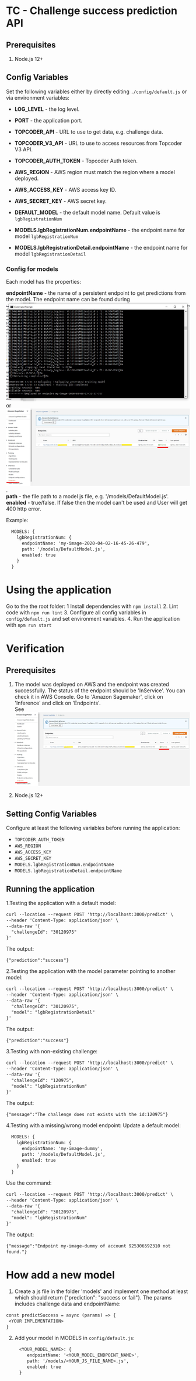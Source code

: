 # TC - Challenge success prediction API

## Prerequisites
1. Node.js 12+

## Config Variables
Set the following variables either by directly editing `./config/default.js` or via environment variables:
 
 - **LOG_LEVEL** - the log level.  
 - **PORT**  - the application port.  
 - **TOPCODER_API** - URL to use to get data, e.g. challenge data.  
 - **TOPCODER_V3_API** - URL to use to access resources from Topcoder V3 API.  
 - **TOPCODER_AUTH_TOKEN** - Topcoder Auth token.
 - **AWS_REGION** - AWS region must match the region where a model deployed.  
 - **AWS_ACCESS_KEY** - AWS access key ID. 
 - **AWS_SECRET_KEY** - AWS secret key.

 - **DEFAULT_MODEL** - the default model name. Default value is `lgbRegistrationNum`
 - **MODELS.lgbRegistrationNum.endpointName** - the endpoint name for model `lgbRegistrationNum`
 - **MODELS.lgbRegistrationDetail.endpointName** - the endpoint name for model `lgbRegistrationDetail`

### Config for models
 Each model has the properties:

 **endpointName** - the name of a persistent endpoint to get predictions from the model.
 The endpoint name can be found during ![deploying a model](./docs/screenshots/deploy.jpg) 
 or ![in AWS Console](./docs/screenshots/sagemaker-endpoint.jpg).   
 **path** - the file path to a model js file, e.g. '/models/DefaultModel.js'.  
 **enabled** - true/false. If false then the model can't be used and User will get 400 http error.  

  Example: 
  ```
    MODELS: {
      lgbRegistrationNum: {
        endpointName: 'my-image-2020-04-02-16-45-26-479',
        path: '/models/DefaultModel.js',
        enabled: true
      }
    }
  ```

# Using the application
Go to the the root folder:
1  Install dependencies with `npm install`
2. Lint code with `npm run lint` 
3. Configure all config variables in `config/default.js` and set environment variables. 
4. Run the application with `npm run start`

# Verification
## Prerequisites
1. The model was deployed on AWS and the endpoint was created successfully. 
The status of the endpoint should be 'InService'. You can check it in AWS Console.
Go to 'Amazon Sagemaker', click on 'Inference' and click on 'Endpoints'.  
See ![the status of the endpoint](./docs/screenshots/sagemaker-endpoint.jpg)

2. Node.js 12+

## Setting Config Variables 
Configure at least the following variables before running the application:

  - `TOPCODER_AUTH_TOKEN`
  - `AWS_REGION`
  - `AWS_ACCESS_KEY`
  - `AWS_SECRET_KEY`
  - `MODELS.lgbRegistrationNum.endpointName`
  - `MODELS.lgbRegistrationDetail.endpointName`

## Running the application
1.Testing the application with a default model:

```
curl --location --request POST 'http://localhost:3000/predict' \
--header 'Content-Type: application/json' \
--data-raw '{
  "challengeId": "30120975"
}'
```
The output:
```
{"prediction":"success"}
``` 

2.Testing the application with the model parameter pointing to another model:

```
curl --location --request POST 'http://localhost:3000/predict' \
--header 'Content-Type: application/json' \
--data-raw '{
  "challengeId": "30120975",
  "model": "lgbRegistrationDetail"
}'
``` 
The output:
```
{"prediction":"success"}
``` 

3.Testing with non-existing challenge:
```
curl --location --request POST 'http://localhost:3000/predict' \
--header 'Content-Type: application/json' \
--data-raw '{
  "challengeId": "120975",
  "model": "lgbRegistrationNum"
}'
```
The output:
```
{"message":"The challenge does not exists with the id:120975"}  
```

4.Testing with a missing/wrong model endpoint:
Update a default model:
``` 
  MODELS: {
    lgbRegistrationNum: {
      endpointName: 'my-image-dummy',
      path: '/models/DefaultModel.js',
      enabled: true
    }
  }
```
Use the command:
```
curl --location --request POST 'http://localhost:3000/predict' \
--header 'Content-Type: application/json' \
--data-raw '{
  "challengeId": "30120975",
  "model": "lgbRegistrationNum"
}'
```
The output:
```
{"message":"Endpoint my-image-dummy of account 925306592310 not found."}
```

# How add a new model 
1. Create a js file in the folder 'models' and implement one method at least
which should return {"prediction": "success or fail"}.
The params includes challenge data and endpointName: 
```
const predictSuccess = async (params) => {
 <YOUR IMPLEMENTATION>
}
```
2. Add your model in MODELS in `config/default.js`:
```
     <YOUR_MODEL_NAME>: {
        endpointName: '<YOUR_MODEL_ENDPOINT_NAME>',
        path: '/models/<YOUR_JS_FILE_NAME>.js',
        enabled: true
     }
```
